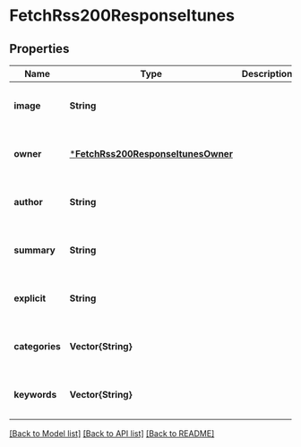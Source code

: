 # FetchRss200ResponseItunes


## Properties
Name | Type | Description | Notes
------------ | ------------- | ------------- | -------------
**image** | **String** |  | [optional] [default to nothing]
**owner** | [***FetchRss200ResponseItunesOwner**](FetchRss200ResponseItunesOwner.md) |  | [optional] [default to nothing]
**author** | **String** |  | [optional] [default to nothing]
**summary** | **String** |  | [optional] [default to nothing]
**explicit** | **String** |  | [optional] [default to nothing]
**categories** | **Vector{String}** |  | [optional] [default to nothing]
**keywords** | **Vector{String}** |  | [optional] [default to nothing]


[[Back to Model list]](../README.md#models) [[Back to API list]](../README.md#api-endpoints) [[Back to README]](../README.md)


